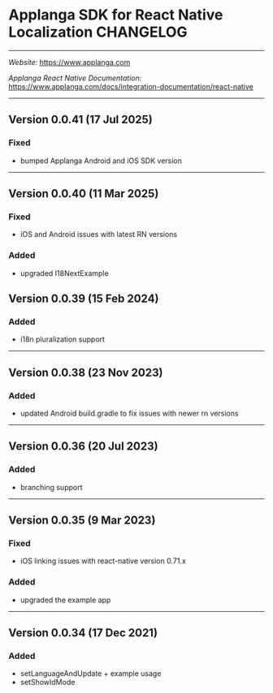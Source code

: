 # Applanga SDK for React Native Localization CHANGELOG
***
*Website:* https://www.applanga.com

*Applanga React Native Documentation:* https://www.applanga.com/docs/integration-documentation/react-native
***

## Version 0.0.41 (17 Jul 2025) 
### Fixed
* bumped Applanga Android and iOS SDK version

--- 
## Version 0.0.40 (11 Mar 2025) 
### Fixed
- iOS and Android issues with latest RN versions
### Added
- upgraded I18NextExample

## Version 0.0.39 (15 Feb 2024) 
### Added
- i18n pluralization support

---
## Version 0.0.38 (23 Nov 2023) 
### Added
- updated Android build.gradle to fix issues with newer rn versions

---
## Version 0.0.36 (20 Jul 2023) 
### Added
- branching support

---
## Version 0.0.35 (9 Mar 2023) 
### Fixed
- iOS linking issues with react-native version 0.71.x

### Added
- upgraded the example app 

--- 
## Version 0.0.34 (17 Dec 2021) 
### Added 
- setLanguageAndUpdate + example usage 
- setShowIdMode


